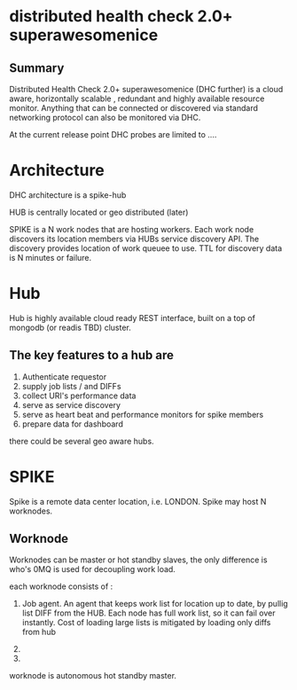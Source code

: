 distributed health check 2.0+ superawesomenice
=

Summary
--

Distributed Health Check 2.0+ superawesomenice (DHC further) is a cloud aware, horizontally scalable , redundant and highly available resource monitor. Anything that can be connected or discovered via standard networking protocol can also be monitored via DHC. 

At the current release point DHC probes are limited to ....


Architecture
==

DHC architecture is a spike-hub 

HUB is centrally located or geo distributed (later)

SPIKE is a N work nodes that are hosting workers. Each work node discovers its location members via HUBs service discovery API.
The discovery provides location of work queuee to use. TTL for discovery data is N minutes or failure.

Hub
===
Hub is highly available cloud ready REST interface, built on a top of mongodb (or readis TBD) cluster.

The key features to a hub are
---

1. Authenticate requestor 
2. supply job lists / and DIFFs
3. collect URI's performance data
4. serve as service discovery
5. serve as heart beat and performance monitors for spike members
6. prepare data for dashboard

there could be several geo aware hubs.

SPIKE
===

Spike is a remote data center location, i.e. LONDON. Spike may host N worknodes. 

  Worknode
  ---
  Worknodes can be master or hot standby slaves, the only difference is who's 0MQ is used for decoupling work load.
  
  each worknode consists of :
  
  1. Job agent. An agent that keeps work list for location up to date, by pullig list DIFF from the HUB. Each node has full work list, so it can fail over instantly. Cost of loading large lists is mitigated by loading only diffs from hub
    
  2. 
    
  2.  
  worknode is autonomous hot standby master. 


